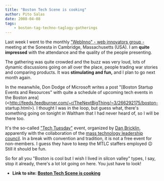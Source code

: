 ```yaml
---
title: "Boston Tech Scene is cooking"
author: Pito Salas
date: 2008-04-08
tags:
    - boston-tag-techno-taglogy-gatherings
---
```




Last week I went to the monthly ["WebInno" - web innovators group -
](<http://www.webinnovatorsgroup.com/>)meeting at the Sonesta in Cambridge,
Massachusetts (USA). I am **quite impressed** with the attendance and the
quality of the people presenting.

The gathering was quite crowded and the buzz was very loud, lots of dynamic
discussions going on all over the place, people trading war stories and
comparing products. It was **stimulating and fun,** and I plan to go next
month again.

In the meanwhile, Don Dodge of Microsoft writes a post "[Boston Startup Events
and Resources" with quite a schedule of upcoming tech events in the Boston
area](<http://feeds.feedburner.com/~r/TheNextBigThing/~3/266292175/boston-
startup.html>). I thought I was in the loop, but guess what, there's something
going on tonight in Waltham that I had never heard of, so I will be there too.

It's the so-called ["Tech
Tuesday"](<http://function.masstlc.org/programs_new/event_single.cfm?eventid=823>)
event, organized by [Dan Bricklin](<http://danbricklin.com/log/>), apparently
with the collaboration of the [mass technology leadership
council](<http://www.masstlc.org/eve/>). In a break with convention and
tradition, it is not a free event for non-members. I guess they have to keep
the MTLC staffers employed 😉 Still it should be fun.

So for all you "Boston is cool but I wish I lived in silcon valley" types, I
say, stop it already, there's a lot lot going on here. You just have to look!


* **Link to site:** **[Boston Tech Scene is cooking](None)**
